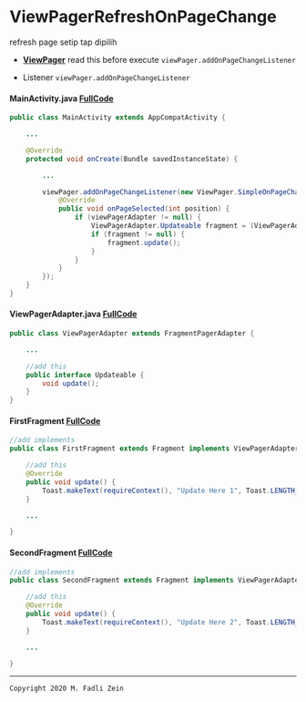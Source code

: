 # ViewPagerRefreshOnPageChange
 refresh  page setip tap dipilih

- [**ViewPager**](https://github.com/gzeinnumer/ViewPagerSimple)
read this before execute `viewPager.addOnPageChangeListener`

- Listener `viewPager.addOnPageChangeListener`
#### MainActivity.java [FullCode](https://github.com/gzeinnumer/ViewPagerSimple#mainactivityjava)
```java
public class MainActivity extends AppCompatActivity {

    ...

    @Override
    protected void onCreate(Bundle savedInstanceState) {

        ...

        viewPager.addOnPageChangeListener(new ViewPager.SimpleOnPageChangeListener(){
            @Override
            public void onPageSelected(int position) {
                if (viewPagerAdapter != null) {
                    ViewPagerAdapter.Updateable fragment = (ViewPagerAdapter.Updateable)viewPagerAdapter.getItem(position);
                    if (fragment != null) {
                        fragment.update();
                    }
                }
            }
        });
    }
}
```

#### ViewPagerAdapter.java [FullCode](https://github.com/gzeinnumer/ViewPagerSimple#viewpageradapterjava)
```java
public class ViewPagerAdapter extends FragmentPagerAdapter {

    ...

    //add this
    public interface Updateable {
        void update();
    }
}
```

#### FirstFragment [FullCode](https://github.com/gzeinnumer/ViewPagerSimple#firstfragmentjava)
```java
//add implements
public class FirstFragment extends Fragment implements ViewPagerAdapter.Updateable {

    //add this
    @Override
    public void update() {
        Toast.makeText(requireContext(), "Update Here 1", Toast.LENGTH_SHORT).show();
    }

    ...

}
```

#### SecondFragment [FullCode](https://github.com/gzeinnumer/ViewPagerSimple#secondfragmentjava)
```java
//add implements
public class SecondFragment extends Fragment implements ViewPagerAdapter.Updateable {

    //add this
    @Override
    public void update() {
        Toast.makeText(requireContext(), "Update Here 2", Toast.LENGTH_SHORT).show();
    }

    ...

}
```

---

```
Copyright 2020 M. Fadli Zein
```